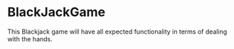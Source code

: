# BlackJackGame
This Blackjack game will have all expected functionality in terms of dealing with the hands.
